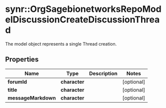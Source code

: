 # synr::OrgSagebionetworksRepoModelDiscussionCreateDiscussionThread

The model object represents a single Thread creation.

## Properties
Name | Type | Description | Notes
------------ | ------------- | ------------- | -------------
**forumId** | **character** |  | [optional] 
**title** | **character** |  | [optional] 
**messageMarkdown** | **character** |  | [optional] 


